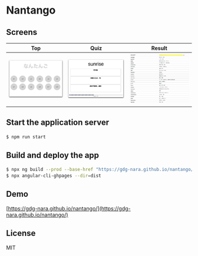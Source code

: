 # Nantango

## Screens

| Top | Quiz | Result |
|:---:|:---:|:---:|
|![](screenshots/top.png)|![](screenshots/quiz.png)|![](screenshots/print.png)|


## Start the application server

```bash
$ npm run start
```

## Build and deploy the app

```bash
$ npx ng build --prod --base-href "https://gdg-nara.github.io/nantango/"
$ npx angular-cli-ghpages --dir=dist
```

## Demo

[https://gdg-nara.github.io/nantango/](https://gdg-nara.github.io/nantango/)


## License

MIT

